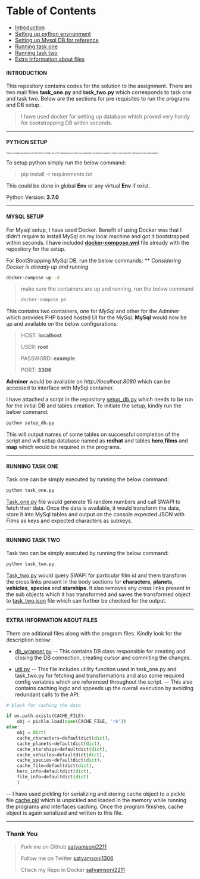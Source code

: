 
# Table of Contents
- [Introduction](#introduction)
- [Setting up python environment](#python_setup)
- [Setting up Mysql DB for reference](#mysql_setup)
- [Running task one](#task_one)
- [Running task two](#task_two)
- [Extra Information about files](#extra_info)

####  INTRODUCTION <a id='introduction'></a>
This repository contains codes for the solution to the assignment. There are two mail files **task_one.py** and **task_two.py**  which corresponds to task one and task two. Below are the sections for pre requisites to run the programs and DB setup.
> I have used docker for setting up database which proved very handy for bootstrapping DB within seconds.

____

#### PYTHON SETUP <a id='python_setup'></a>

<p style='font-size:5px;'> I have included requirements.txt file which contains list of the dependencies which are required to run these programs. I haven't used any fancy libraries for the development. </p>

To setup python simply run the below command:
>pip install -r requirements.txt

This could be done in global **Env** or any virtual **Env** if exist.

Python Version: **3.7.0**

____

#### MYSQL SETUP <a id='mysql_setup'></a>

For Mysql setup, I have used Docker. Benefit of using Docker was that I didn't require to install MySql on my local machine and got it bootstrapped within seconds. I have included [**docker-compose.yml**](https://docs.docker.com/compose/compose-file/) file already with the repository for the setup.

For BootStrapping MySql DB, run the below commands: 
** _Considering Docker is already up and running_

```sh
docker-compose up -d
```
>  make sure the containers are up and running, run the below command
>  ```sh
>  docker-compose ps
>  ```

This contains two containers, one for *MySql* and other for the *Adminer* which provides PHP based hosted UI for the MySql.
**MySql** would now be up and available on the below configurations:

> HOST: **localhost**
>
> USER: **root**
>
> PASSWORD: **example**
>
> PORT: **3306**

**Adminer** would be available on *http://localhost:8080* which can be accessed to interface with MySql container.

I have attached a script in the repository [setup_db.py](https://github.com/satyamsoni2211/redhat_assignment/blob/master/setup_db.py "setup_db.py") which needs to be run for the initial DB and tables creation. To initiate the setup, kindly run the below command:
```sh
python setup_db.py
```

This will output names of some tables on successful completion of the script and will setup database named as **redhat** and tables **hero**,**films** and **map** which would be required in the programs.

____

#### RUNNING TASK ONE <a id='task_one'></a>

Task one can be simply executed by running the below command:

```sh
python task_one.py
```

[Task_one.py](https://github.com/satyamsoni2211/redhat_assignment/blob/master/task_one.py) file would generate 15 random numbers and call SWAPI to fetch their data. Once the data is available, it would transform the data, store it into MySql tables and output on the console expected JSON with Films as keys and expected characters as subkeys.

___

#### RUNNING TASK TWO<a id='task_two'></a>

Task two can be simply executed by running the below command:

```sh
python task_two.py
```

[Task_two.py](https://github.com/satyamsoni2211/redhat_assignment/blob/master/task_two.py) would query SWAPI for particular film id and them transform the cross links present in the body sections for **characters**, **planets**, **vehicles**, **species** and **starships**. It also removes any cross links present in the sub objects which it has transformed and saves the transformed object to [task_two.json](https://github.com/satyamsoni2211/redhat_assignment/blob/master/task_two.json) file which can further be checked for the output.

___

#### EXTRA INFORMATION ABOUT FILES <a id='extra_info'></a>

There are aditional files along with the program files. Kindly look for the description below:

- [db_wrapper.py](https://github.com/satyamsoni2211/redhat_assignment/blob/master/db_wrapper.py)
-- This contains DB class responsible for creating and closing the DB connection, creating cursor and commiting the changes.

- [util.py](https://github.com/satyamsoni2211/redhat_assignment/blob/master/util.py)
-- This file includes utility function used in task_one.py and task_two.py for fetching and transformations and also some required config variables which are referenced throughout the script.
-- This also contains caching logic and sppeeds up the overall execution by avoiding redundant calls to the API.
```py
# black for caching the data

if os.path.exists(CACHE_FILE):
	obj = pickle.load(open(CACHE_FILE, 'rb'))
else:
	obj = dict(
	cache_characters=defaultdict(dict),
	cache_planets=defaultdict(dict),
	cache_starships=defaultdict(dict),
	cache_vehicles=defaultdict(dict),
	cache_species=defaultdict(dict),
	cache_film=defaultdict(dict),
	hero_info=defaultdict(dict),
	film_info=defaultdict(dict)
	)
```
-- I have used pickling for serializing and storing cache object to a pickle file [cache.pkl](https://github.com/satyamsoni2211/redhat_assignment/blob/master/cache.pkl) which is unpickled and loaded in the memory while running the programs and interfaces caching. Once the program finishes, cache object is again serialized and written to this file.

___

### Thank You

>Fork me on Github [satyamsoni2211](https://github.com/satyamsoni2211)
>
> Follow me on Twitter [satyamsoni1306](https://twitter.com/satyam_soni1306)
>
> Check my Repo in Docker [satyamsoni2211](https://hub.docker.com/u/satyamsoni2211)
